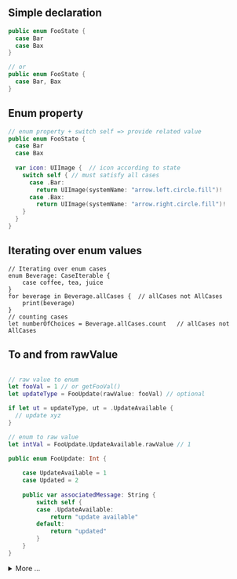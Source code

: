 ## Simple declaration
```swift
public enum FooState {
  case Bar
  case Bax
}

// or
public enum FooState {
  case Bar, Bax
}
```

## Enum property
```swift
// enum property + switch self => provide related value
public enum FooState {
  case Bar
  case Bax
  
  var icon: UIImage {  // icon according to state
    switch self { // must satisfy all cases
	  case .Bar:
	    return UIImage(systemName: "arrow.left.circle.fill")!
	  case .Bax:
	    return UIImage(systemName: "arrow.right.circle.fill")!
    }
  }
}
```

## Iterating over enum values
```
// Iterating over enum cases
enum Beverage: CaseIterable {
    case coffee, tea, juice
}
for beverage in Beverage.allCases {  // allCases not AllCases
    print(beverage)
}
// counting cases
let numberOfChoices = Beverage.allCases.count   // allCases not AllCases
```

## To and from rawValue
```swift

// raw value to enum
let fooVal = 1 // or getFooVal()
let updateType = FooUpdate(rawValue: fooVal) // optional

if let ut = updateType, ut = .UpdateAvailable {
  // update xyz
}

// enum to raw value
let intVal = FooUpdate.UpdateAvailable.rawValue // 1

public enum FooUpdate: Int {
    
    case UpdateAvailable = 1
    case Updated = 2
    
    public var associatedMessage: String {
        switch self {
        case .UpdateAvailable:
            return "update available"
        default:
            return "updated"
        }
    }
}
```

<details><summary>More ...</summary>

<details markdown="span"><summary>`.rawValue`</summary>
```swift
enum Planet: Int {  // explicit rawValue: 1, 2, 3
    case mercury = 1, venus, earth, mars
}
enum CompassPoint: String {  // implicit rawValue: north, south, east, west
    case north, south, east, west
}

let earthsOrder = Planet.earth.rawValue  // earthsOrder is 3
let sunsetDirection = CompassPoint.west.rawValue  // sunsetDirection is "west"

// Initializing from a Raw Value
let possiblePlanet = Planet(rawValue: 4) // possiblePlanet is of type Planet? and equals Planet.mars
```
</details>

<details markdown="span"><summary>Associated Values</summary>
```swift
enum Barcode {
    case upc(Int, Int, Int, Int)
    case qrCode(String)
}

var productBarcode = Barcode.upc(8, 85909, 51226, 3)
productBarcode = .qrCode("ABCDEFGHIJKLMNOP")

switch productBarcode {
case .upc(let numberSystem, let manufacturer, let product, let check):
    print("UPC: \(numberSystem), \(manufacturer), \(product), \(check).")
case .qrCode(let productCode):
    print("QR code: \(productCode).")
}
// Prints "QR code: ABCDEFGHIJKLMNOP."
```
</details>

<details markdown="span"><summary>Links</summary>
  * https://docs.swift.org/swift-book/LanguageGuide/Enumerations.html#
</details>

</details>
